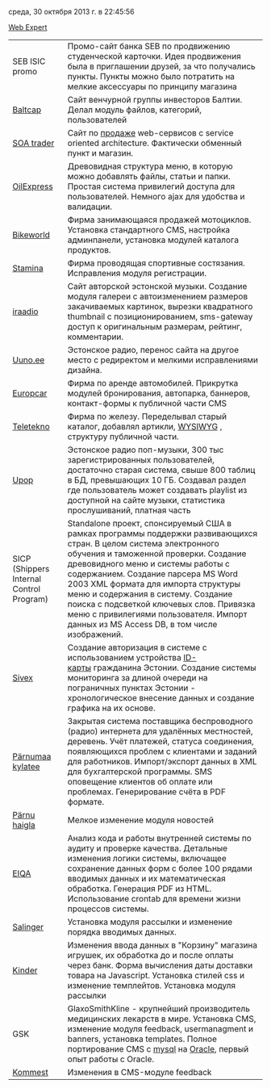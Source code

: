 среда, 30 октября 2013 г. в 22:45:56

[Web Expert](http://we.ee/)

|                                             |                                                                                                                                                                                                                                                                                                                                                                                                                                                           |
| ------------------------------------------- | --------------------------------------------------------------------------------------------------------------------------------------------------------------------------------------------------------------------------------------------------------------------------------------------------------------------------------------------------------------------------------------------------------------------------------------------------------- |
| SEB ISIC promo                              | Промо-сайт банка SEB по продвижению студенческой карточки. Идея продвижения была в приглашении друзей, за что получались пункты. Пункты можно было потратить на мелкие аксессуары по принципу магазина                                                                                                                                                                                                                                                    |
| [Baltcap](http://baltcap.ee/)               | Сайт венчурной группы инвесторов Балтии. Делал модуль файлов, категорий, пользователей                                                                                                                                                                                                                                                                                                                                                                    |
| [SOA trader](https://www.soatrader.com/)    | Сайт по [продаже](http://www.tehnopol.ee/?id=12371) web-сервисов c service oriented architecture. Фактически обменный пункт и магазин.                                                                                                                                                                                                                                                                                                                    |
| [OilExpress](http://oilexpress.info/)       | Древовидная структура меню, в которую можно добавлять файлы, статьи и папки. Простая система привилегий доступа для пользователей. Немного ajax для удобства и валидации.                                                                                                                                                                                                                                                                                 |
| [Bikeworld](http://www.bikeworld.ee/)       | Фирма занимающаяся продажей мотоциклов. Установка стандартного CMS, настройка админпанели, установка модулей каталога продуктов.                                                                                                                                                                                                                                                                                                                          |
| [Stamina](http://www.stamina.ee/)           | Фирма проводящая спортивные состязания. Исправления модуля регистрации.                                                                                                                                                                                                                                                                                                                                                                                   |
| [iraadio](http://iraadio.ee/)               | Сайт авторской эстонской музыки. Создание модуля галереи с автоизменением размеров закачиваемых картинок, вырезки квадратного thumbnail с позиционированием, sms-gateway доступ к оригинальным размерам, рейтинг, комментарии.                                                                                                                                                                                                                            |
| [Uuno.ee](http://www.uuno.ee/)              | Эстонское радио, перенос сайта на другое место с редиректом и мелкими исправлениями дизайна.                                                                                                                                                                                                                                                                                                                                                              |
| [Europcar](http://www.europcar.ee/)         | Фирма по аренде автомобилей. Прикрутка модулей бронирования, автопарка, баннеров, контакт-формы к публичной части CMS                                                                                                                                                                                                                                                                                                                                     |
| [Teletekno](http://www.teletekno.ee/)       | Фирма по железу. Переделывал старый каталог, добавлял артикли, [WYSIWYG](http://en.wikipedia.org/wiki/WYSIWYG) , cтруктуру публичной части.                                                                                                                                                                                                                                                                                                               |
| [Upop](http://www.u-pop.ee/)                | Эстонское радио поп-музыки, 300 тыс зарегистрированных пользователей, достаточно старая система, свыше 800 таблиц в БД, превышающих 10 ГБ. Создавал раздел где пользователь может создавать playlist из доступной на сайте музыки, статистика прослушиваний, платная часть                                                                                                                                                                                |
| SICP (Shippers Internal Control Program)    | Standalone проект, спонсируемый США в рамках программы поддержки развивающихся стран. В целом система электронного обучения и таможенной проверки. Создание древовидного меню и системы работы с содержанием. Создание парсера MS Word 2003 XML формата для импорта структуры меню и содержания в систему. Создание поиска с подсветкой ключевых слов. Привязка меню с привилегиями пользователя. Импорт данных из MS Access DB, в том числе изображений. |
| [Sivex](http://www.sivex.ee/)               | Создание авторизация в системе с использованием устройства [ID-карты](http://www.id.ee/) гражданина Эстонии. Создание системы мониторинга за длиной очереди на пограничных пунктах Эстонии - хронологическое внесение данных и создание графика на их основе.                                                                                                                                                                                             |
| [Pärnumaa kylatee](http://www.parnumaa.ee/) | Закрытая система поставщика беспроводного (радио) интернета для удалённых местностей, деревень. Учёт платежей, статуса соединения, появляющихся проблем с клиентами и заданий для работников. Импорт/экспорт данных в XML для бухгалтерской программы. SMS оповещение клиентов об оплате или проблемах. Генерирование счёта в PDF формате.                                                                                                                |
| [Pärnu haigla](http://www.ph.ee/)           | Мелкое изменение модуля новостей                                                                                                                                                                                                                                                                                                                                                                                                                          |
| [EIQA](http://www.eiqa.com/)                | Анализ кода и работы внутренней системы по аудиту и проверке качества. Детальные изменения логики системы, включащее сохранение данных форм с более 100 рядами вводимых данных и их математическая обработка. Генерация PDF из HTML. Использование crontab для времени жизни процессов системы.                                                                                                                                                           |
| [Salinger](http://www.salinger.ee/)         | Установка модуля рассылки и изменение порядка вводимых данных.                                                                                                                                                                                                                                                                                                                                                                                            |
| [Kinder](http://www.kinder.ee/)             | Изменения ввода данных в "Корзину" магазина игрушек, их обработка до и после оплаты через банк. Форма вычисления даты доставки товара на Javascript. Установка стилей css и изменение темплейтов. Установка модуля рассылки                                                                                                                                                                                                                               |
| GSK                                         | GlaxoSmithKline - крупнейший производитель медицинских лекарств в мире. Установка CMS, изменение модуля feedback, usermanagment и banners, установка templates. Полное портирование CMS c [mysql](http://en.wikipedia.org/wiki/Mysql) на [Oracle](http://en.wikipedia.org/wiki/Oracle_database), первый опыт работы с Oracle.                                                                                                                             |
| [Kommest](http://www.kommest.ee/)           | Изменения в CMS-модуле feedback                                                                                                                                                                                                                                                                                                                                                                                                                           |